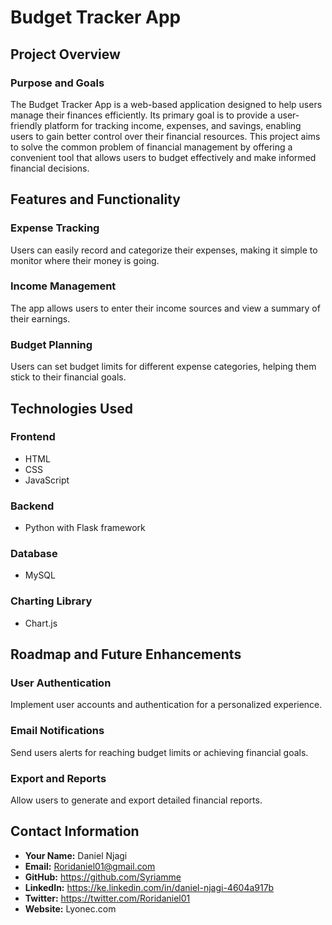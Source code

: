 # Budget Tracker App

## Project Overview

### Purpose and Goals

The Budget Tracker App is a web-based application designed to help users manage their finances efficiently. Its primary goal is to provide a user-friendly platform for tracking income, expenses, and savings, enabling users to gain better control over their financial resources. This project aims to solve the common problem of financial management by offering a convenient tool that allows users to budget effectively and make informed financial decisions.

## Features and Functionality

### Expense Tracking

Users can easily record and categorize their expenses, making it simple to monitor where their money is going.

### Income Management

The app allows users to enter their income sources and view a summary of their earnings.

### Budget Planning

Users can set budget limits for different expense categories, helping them stick to their financial goals.

## Technologies Used

### Frontend

- HTML
- CSS
- JavaScript

### Backend

- Python with Flask framework

### Database

- MySQL

### Charting Library

- Chart.js

## Roadmap and Future Enhancements

### User Authentication

Implement user accounts and authentication for a personalized experience.

### Email Notifications

Send users alerts for reaching budget limits or achieving financial goals.

### Export and Reports

Allow users to generate and export detailed financial reports.

## Contact Information

- **Your Name:** Daniel Njagi
- **Email:** Roridaniel01@gmail.com
- **GitHub:** https://github.com/Syriamme
- **LinkedIn:** https://ke.linkedin.com/in/daniel-njagi-4604a917b
- **Twitter:** https://twitter.com/Roridaniel01
- **Website:** Lyonec.com

